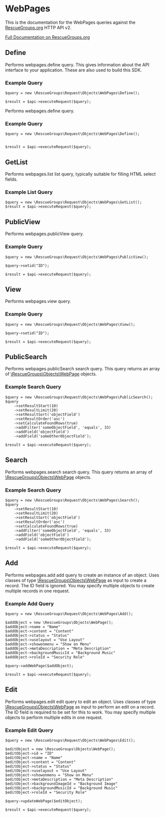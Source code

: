 # WebPages

This is the documentation for the WebPages queries against the [RescueGroups.org](https://www.rescuegroups.org/) HTTP API v2.

[Full Documentation on RescueGroups.org](https://userguide.rescuegroups.org/display/APIDG/Object+definitions#Objectdefinitions-webpages)

## Define
Performs webpages.define query. This gives information about the API interface to your application. These are also used to build this SDK.

### Example Query

    $query = new \RescueGroups\Request\Objects\WebPages\Define();

    $result = $api->executeRequest($query);
Performs webpages.define query.

### Example Query

    $query = new \RescueGroups\Request\Objects\WebPages\Define();


    $result = $api->executeRequest($query);

## GetList
Performs webpages.list list query, typically suitable for filling HTML select fields.

### Example List Query

    $query = new \RescueGroups\Request\Objects\WebPages\GetList();
    $result = $api->executeRequest($query);
## PublicView
Performs webpages.publicView query.

### Example Query

    $query = new \RescueGroups\Request\Objects\WebPages\PublicView();

    $query->setid("ID");

    $result = $api->executeRequest($query);

## View
Performs webpages.view query.

### Example Query

    $query = new \RescueGroups\Request\Objects\WebPages\View();

    $query->setid("ID");

    $result = $api->executeRequest($query);

## PublicSearch
Performs webpages.publicSearch search query. This query returns an array of [\RescueGroups\Objects\WebPage](../../../src/Objects/WebPage.php) objects.

### Example Search Query

    $query = new \RescueGroups\Request\Objects\WebPages\PublicSearch();
    $query
        ->setResultStart(10)
        ->setResultLimit(20)
        ->setResultSort('objectField')
        ->setResultOrder('asc')
        ->setCalculateFoundRows(true)
        ->addFilter('someObjectField', 'equals', 33)
        ->addField('objectField')
        ->addField('someOtherObjectField');

    $result = $api->executeRequest($query);
## Search
Performs webpages.search search query. This query returns an array of [\RescueGroups\Objects\WebPage](../../../src/Objects/WebPage.php) objects.

### Example Search Query

    $query = new \RescueGroups\Request\Objects\WebPages\Search();
    $query
        ->setResultStart(10)
        ->setResultLimit(20)
        ->setResultSort('objectField')
        ->setResultOrder('asc')
        ->setCalculateFoundRows(true)
        ->addFilter('someObjectField', 'equals', 33)
        ->addField('objectField')
        ->addField('someOtherObjectField');

    $result = $api->executeRequest($query);
## Add
Performs webpages.add add query to create an instance of an object. Uses classes of type [\RescueGroups\Objects\WebPage](../../../src/Objects/WebPage.php) as input to create a record. The ID field is ignored. You may specify multiple objects to create multiple records in one request.

### Example Add Query

    $query = new \RescueGroups\Request\Objects\WebPages\Add();

    $addObject = new \RescueGroups\Objects\WebPage();
    $addObject->name = "Name"
    $addObject->content = "Content"
    $addObject->status = "Status"
    $addObject->uselayout = "Use Layout"
    $addObject->showonmenu = "Show on Menu"
    $addObject->metaDescription = "Meta Description"
    $addObject->backgroundMusicId = "Background Music"
    $addObject->roleId = "Security Role"

    $query->addWebPage($addObject);

    $result = $api->executeRequest($query);
## Edit
Performs webpages.edit edit query to edit an object. Uses classes of type [\RescueGroups\Objects\WebPage](../../../src/Objects/WebPage.php) as input to perform an edit on a record. The ID field is required to be set for this to work. You may specify multiple objects to perform multiple edits in one request.

### Example Edit Query

    $query = new \RescueGroups\Request\Objects\WebPages\Edit();

    $editObject = new \RescueGroups\Objects\WebPage();
    $editObject->id = "ID"
    $editObject->name = "Name"
    $editObject->content = "Content"
    $editObject->status = "Status"
    $editObject->uselayout = "Use Layout"
    $editObject->showonmenu = "Show on Menu"
    $editObject->metaDescription = "Meta Description"
    $editObject->backgroundImageId = "Background Image"
    $editObject->backgroundMusicId = "Background Music"
    $editObject->roleId = "Security Role"

    $query->updateWebPage($editObject);

    $result = $api->executeRequest($query);
